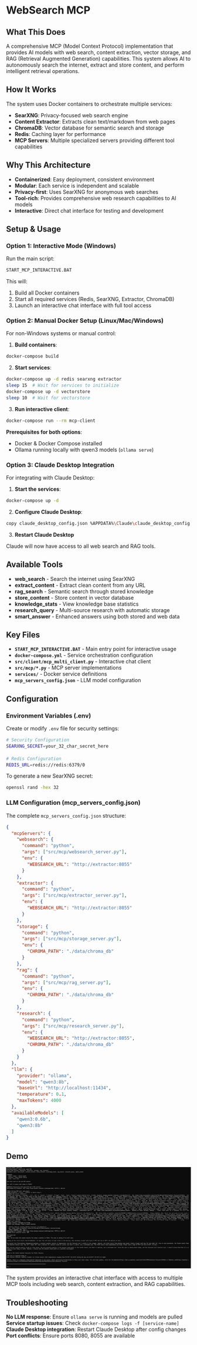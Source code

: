 # WebSearch MCP

## What This Does

A comprehensive MCP (Model Context Protocol) implementation that provides AI models with web search, content extraction, vector storage, and RAG (Retrieval Augmented Generation) capabilities. This system allows AI to autonomously search the internet, extract and store content, and perform intelligent retrieval operations.

## How It Works

The system uses Docker containers to orchestrate multiple services:
- **SearXNG**: Privacy-focused web search engine
- **Content Extractor**: Extracts clean text/markdown from web pages
- **ChromaDB**: Vector database for semantic search and storage
- **Redis**: Caching layer for performance
- **MCP Servers**: Multiple specialized servers providing different tool capabilities

## Why This Architecture

- **Containerized**: Easy deployment, consistent environment
- **Modular**: Each service is independent and scalable
- **Privacy-first**: Uses SearXNG for anonymous web searches
- **Tool-rich**: Provides comprehensive web research capabilities to AI models
- **Interactive**: Direct chat interface for testing and development

## Setup & Usage

### Option 1: Interactive Mode (Windows)

Run the main script:
```bash
START_MCP_INTERACTIVE.BAT
```

This will:
1. Build all Docker containers
2. Start all required services (Redis, SearXNG, Extractor, ChromaDB)
3. Launch an interactive chat interface with full tool access

### Option 2: Manual Docker Setup (Linux/Mac/Windows)

For non-Windows systems or manual control:

1. **Build containers**:
```bash
docker-compose build
```

2. **Start services**:
```bash
docker-compose up -d redis searxng extractor
sleep 15  # Wait for services to initialize
docker-compose up -d vectorstore
sleep 10  # Wait for vectorstore
```

3. **Run interactive client**:
```bash
docker-compose run --rm mcp-client
```

**Prerequisites for both options**: 
- Docker & Docker Compose installed
- Ollama running locally with qwen3 models (`ollama serve`)

### Option 3: Claude Desktop Integration

For integrating with Claude Desktop:

1. **Start the services**:
```bash
docker-compose up -d
```

2. **Configure Claude Desktop**:
```bash
copy claude_desktop_config.json %APPDATA%\Claude\claude_desktop_config.json
```

3. **Restart Claude Desktop**

Claude will now have access to all web search and RAG tools.

## Available Tools

- **web_search** - Search the internet using SearXNG
- **extract_content** - Extract clean content from any URL
- **rag_search** - Semantic search through stored knowledge
- **store_content** - Store content in vector database
- **knowledge_stats** - View knowledge base statistics  
- **research_query** - Multi-source research with automatic storage
- **smart_answer** - Enhanced answers using both stored and web data

## Key Files

- **`START_MCP_INTERACTIVE.BAT`** - Main entry point for interactive usage
- **`docker-compose.yml`** - Service orchestration configuration
- **`src/client/mcp_multi_client.py`** - Interactive chat client
- **`src/mcp/*.py`** - MCP server implementations
- **`services/`** - Docker service definitions
- **`mcp_servers_config.json`** - LLM model configuration

## Configuration

### Environment Variables (.env)

Create or modify `.env` file for security settings:

```bash
# Security Configuration  
SEARXNG_SECRET=your_32_char_secret_here

# Redis Configuration
REDIS_URL=redis://redis:6379/0
```

To generate a new SearXNG secret:
```bash
openssl rand -hex 32
```

### LLM Configuration (mcp_servers_config.json)

The complete `mcp_servers_config.json` structure:
```json
{
  "mcpServers": {
    "websearch": {
      "command": "python",
      "args": ["src/mcp/websearch_server.py"],
      "env": {
        "WEBSEARCH_URL": "http://extractor:8055"
      }
    },
    "extractor": {
      "command": "python", 
      "args": ["src/mcp/extractor_server.py"],
      "env": {
        "WEBSEARCH_URL": "http://extractor:8055"
      }
    },
    "storage": {
      "command": "python",
      "args": ["src/mcp/storage_server.py"],
      "env": {
        "CHROMA_PATH": "./data/chroma_db"
      }
    },
    "rag": {
      "command": "python",
      "args": ["src/mcp/rag_server.py"],
      "env": {
        "CHROMA_PATH": "./data/chroma_db"
      }
    },
    "research": {
      "command": "python",
      "args": ["src/mcp/research_server.py"], 
      "env": {
        "WEBSEARCH_URL": "http://extractor:8055",
        "CHROMA_PATH": "./data/chroma_db"
      }
    }
  },
  "llm": {
    "provider": "ollama",
    "model": "qwen3:8b",
    "baseUrl": "http://localhost:11434",
    "temperature": 0.1,
    "maxTokens": 4000
  },
  "availableModels": [
    "qwen3:0.6b",
    "qwen3:8b"
  ]
}
```

## Demo

![Interactive MCP Client Demo](demo.png)

The system provides an interactive chat interface with access to multiple MCP tools including web search, content extraction, and RAG capabilities.

## Troubleshooting

**No LLM response**: Ensure `ollama serve` is running and models are pulled
**Service startup issues**: Check `docker-compose logs -f [service-name]`
**Claude Desktop integration**: Restart Claude Desktop after config changes
**Port conflicts**: Ensure ports 8080, 8055 are available